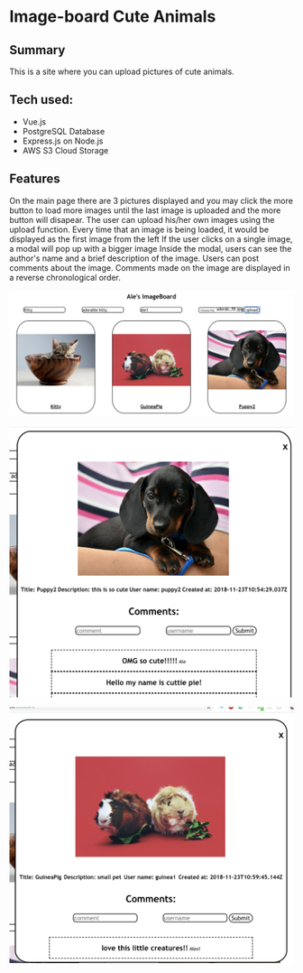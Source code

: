 # Image-board Cute Animals


## Summary

This is a site where you can upload pictures of cute animals. 

## Tech used:

- Vue.js
- PostgreSQL Database
- Express.js on Node.js
- AWS S3 Cloud Storage

## Features

On the main page there are 3 pictures displayed and you may click the more button to load more images until the last image 
is uploaded and the more button will disapear. 
The user can upload his/her own images using the upload function.
Every time that an image is being loaded, it would be displayed as the first image from the left
If the user clicks on a single image, a modal will pop up with a bigger image 
Inside the modal, users can see the author's name and a brief description of the image.
Users can post comments about the image.
Comments made on the image are displayed in a reverse chronological order.

![ib1](/ib1.png)


![ib2](/ib2.png)


![ib3](/ib3.png)
